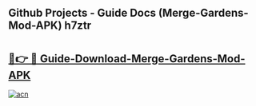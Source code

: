 ## Github Projects - Guide Docs (Merge-Gardens-Mod-APK) h7ztr

# <h2><a href="https://apkcomod.com?title=Merge-Gardens-Mod-APK">🔗👉 🔴 Guide-Download-Merge-Gardens-Mod-APK </a></h2>

[![acn](https://github.com/user-attachments/assets/0f9c940e-d8b0-45ae-aac7-cd30a18b3e1c)](https://apkcomod.com?title=Merge-Gardens-Mod-APK)
